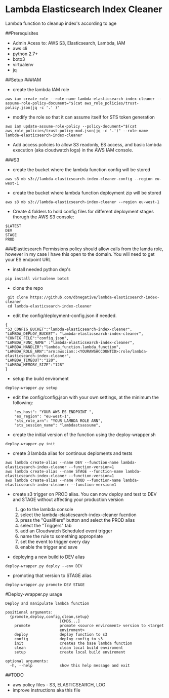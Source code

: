 # Lambda Elasticsearch Index Cleaner
Lambda function to cleanup index's according to age

##Prerequisites
* Admin Acess to: AWS S3, Elasticsearch, Lambda, IAM
* aws cli
* python 2.7+
* boto3
* virtualenv
* jq

##Setup
###IAM
* create the lambda IAM role
```
aws iam create-role --role-name lambda-elasticsearch-index-cleaner --assume-role-policy-document="$(cat aws_role_policies/trust-policy.json|jq -c '.' )"
```
* modify the role so that it can assume itself for STS token generation
```
aws iam update-assume-role-policy --policy-document="$(cat aws_role_policies/trust-policy-mod.json|jq -c '.')" --role-name lambda-elasticsearch-index-cleaner
```
* Add access policies to allow S3 readonly, ES access, and basic lambda execution (aka cloudwatch logs) in the AWS IAM console.

###S3
* create the bucket where the lambda function config will be stored
```
aws s3 mb s3://lambda-elasticsearch-index-cleaner-config --region eu-west-1
```
* create the bucket where lambda function deployment zip will be stored
```
aws s3 mb s3://lambda-elasticsearch-index-cleaner --region eu-west-1
```
* Create 4 folders to hold config files for different deployment stages thorugh the AWS S3 console:
```
$LATEST
DEV
STAGE
PROD
```
###Elasticsearch
Permissions policy should allow calls from the lamda role, however in my case I have this open to the domain.
You will need to get your ES endpoint URL


* install needed python dep's
```
pip install virtualenv boto3
```
* clone the repo
```
 git clone https://github.com/dbnegative/lambda-elasticsearch-index-cleaner
 cd lambda-elasticsearch-index-cleaner
```
* edit the config/deployment-config.json if needed. 
```
{
"S3_CONFIG_BUCKET":"lambda-elasticsearch-index-cleaner",
"LAMBDA_DEPLOY_BUCKET": "lambda-elasticsearch-index-cleaner",
"CONFIG_FILE":"config.json",
"LAMBDA_FUNC_NAME" :"lambda-elasticsearch-index-cleaner",
"LAMBDA_HANDLER":"lambda_function.lambda_function",
"LAMBDA_ROLE_ARN":"arn:aws:iam::<YOURAWSACCOUNTID>:role/lambda-elasticsearch-index-cleaner",
"LAMBDA_TIMEOUT":"120",
"LAMBDA_MEMORY_SIZE":"128"
}
```
* setup the build enviroment
```
deploy-wrapper.py setup
```
* edit the config/config.json with your own settings, at the minimum the following:
```
    "es_host": "YOUR AWS ES ENDPOINT ",
    "es_region": "eu-west-1",
    "sts_role_arn": "YOUR LAMBDA ROLE ARN",
    "sts_session_name": "lambdastsassume",
```
* create the initial version of the function using the deploy-wrapper.sh
```
deploy-wrapper.py init
```
* create 3 lambda alias for continous deploments and tests 
```
aws lambda create-alias --name DEV --function-name lambda-elasticsearch-index-cleaner --function-version=1
aws lambda create-alias --name STAGE --function-name lambda-elasticsearch-index-cleaner --function-version=1
aws lambda create-alias --name PROD --function-name lambda-elasticsearch-index-cleanerr --function-version=1
```
* create s3 trigger on PROD alias. You can now deploy and test to DEV and STAGE without affecting your production version
  1. go to the lambda console
  2. select the lambda-elasticsearch-index-cleaner fucntion
  3. press the "Qualifiers" button and select the PROD alias
  4. select the "Triggers" tab
  5. add an Cloudwatch Scheduled event trigger
  6. name the rule to something appropriate
  7. set the event to trigger every day
  8. enable the trigger and save

* deploying a new build to DEV alias
```
deploy-wrapper.py deploy --env DEV
```
* promoting that version to STAGE alias
```
deploy-wrapper.py promote DEV STAGE
```

#Deploy-wrapper.py usage
```
Deploy and manipulate lambda function

positional arguments:
  {promote,deploy,config,clean,setup}
                        [CMDS...]
    promote             promote <source enviroment> version to <target
                        enviroment>
    deploy              deploy function to s3
    config              deploy config to s3
    init                creates the base lambda function
    clean               clean local build enviroment
    setup               create local build enviroment

optional arguments:
  -h, --help            show this help message and exit
```

##TODO
* aws policy files - S3, ELASTICSEARCH, LOG 
* improve instructions aka this file
